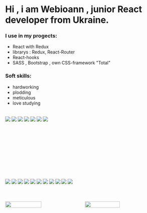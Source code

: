 <!-- <link href="./style.css" rel="stylesheet"></link> -->
# Hi , i am Webioann , junior React developer from Ukraine.
### I use in my progects:
* React with Redux
* librarys :  Redux, React-Router
* React-hooks
* SASS , Bootstrap , own CSS-framework "Total"
### Soft skills:
* hardworking
* plodding
* meticulous
* love studying

<div class="ff" style="width: 100%; padding-top: 20px;">
    <img src="https://img.shields.io/badge/react-%2320232a.svg?style=for-the-badge&logo=react&logoColor=white"/>
    <img src="https://img.shields.io/badge/javascript-%23323330.svg?style=for-the-badge&logo=javascript&logoColor=%23F7DF1E"/>
    <img src="https://img.shields.io/badge/redux-%23593d88.svg?style=for-the-badge&logo=redux&logoColor=white"/>
    <img src="https://img.shields.io/badge/SASS-hotpink.svg?style=for-the-badge&logo=SASS&logoColor=white"/>
    <img src="https://img.shields.io/badge/webpack-%238DD6F9.svg?style=for-the-badge&logo=webpack&logoColor=black"/>
    <img src="https://img.shields.io/badge/git-%23F05033.svg?style=for-the-badge&logo=git&logoColor=white"/>
    <img src="https://img.shields.io/badge/github-%23121011.svg?style=for-the-badge&logo=github&logoColor=white"/>

<div>

<div class="cc" style="width: 100%; padding-top: 150px; line-height: 5rem">
    <img  src="https://img.shields.io/badge/html5-%23E34F26.svg?style=for-the-badge&logo=html5&logoColor=white"/>
    <img  src="https://img.shields.io/badge/css3-%231572B6.svg?style=for-the-badge&logo=css3&logoColor=white"/>
    <img  src="https://img.shields.io/badge/adobephotoshop-%2331A8FF.svg?style=for-the-badge&logo=adobephotoshop&logoColor=white"/>
    <img  src="https://img.shields.io/badge/yarn-%232C8EBB.svg?style=for-the-badge&logo=yarn&logoColor=white"/>
    <img  src="https://img.shields.io/badge/NPM-%23000000.svg?style=for-the-badge&logo=npm&logoColor=white"/>
    <img  src="https://img.shields.io/badge/GULP-%23CF4647.svg?style=for-the-badge&logo=gulp&logoColor=white"/>
    <img  src="https://img.shields.io/badge/bootstrap-%23563D7C.svg?style=for-the-badge&logo=bootstrap&logoColor=white"/>
    <img  src="https://img.shields.io/badge/markdown-%23000000.svg?style=for-the-badge&logo=markdown&logoColor=white"/>
    <img  src="https://img.shields.io/badge/Viber-8B66A9?style=for-the-badge&logo=viber&logoColor=white"/>
    <img  src="https://img.shields.io/badge/linkedin-%230077B5.svg?style=for-the-badge&logo=linkedin&logoColor=white"/>
    <img  src="https://img.shields.io/badge/Gmail-D14836?style=for-the-badge&logo=gmail&logoColor=white"/>
<div>
<div style="display: flex; width: 100%; padding-top: 20px;">
    <img align="left" width="47.8%" src="https://github-readme-stats.vercel.app/api?username=webioann&show_icons=true&theme=github_dark"/>
    <img align="left"  width="47%" style="margin-left: 10px;" src="https://github-readme-stats.vercel.app/api/top-langs/?username=webioann&layout=compact&theme=github_dark"/>
<div>




<!-- ![react](/assets/react.jpg)
![js](/assets/js.jpg)
![redux](/assets/redux.jpg)
![sass](/assets/sass.jpg)
![git](/assets/git.jpg)
![github](/assets/github.jpg)
![webpack](/assets/webpack.jpg)
![bootstrap](/assets/bootstrap.jpg)
![html](/assets/html.jpg)
![css](/assets/css.jpg)
![markdown](/assets/markdown.jpg) -->






